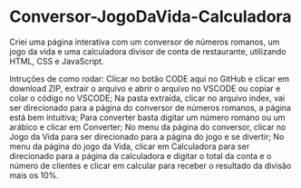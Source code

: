 # Conversor-JogoDaVida-Calculadora
Criei uma página interativa com um conversor de números romanos, um jogo da vida e uma calculadora divisor de conta de restaurante, utilizando HTML, CSS e JavaScript.

Intruções de como rodar: 
Clicar no botão CODE aqui no GitHub e clicar em download ZIP, extrair o arquivo e abrir o arquivo no VSCODE ou copiar e colar o código no VSCODE;
Na pasta extraída, clicar no arquivo index, vai ser direcionado para a página do conversor de números romanos, a página está bem intuitiva;
Para converter basta digitar um número romano ou um arábico e clicar em Converter;
No menu da página do conversor, clicar no Jogo da Vida para ser direcionado para a página do jogo e se divertir;
No menu da página do jogo da Vida, clicar em Calculadora para ser direcionado para a página da calculadora e digitar o total da conta e o número de clientes e clicar 
em calcular para receber o resultado da divisão mais os 10%.


